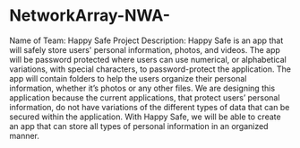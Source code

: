 # NetworkArray-NWA-
Name of Team: Happy Safe
Project Description: 
Happy Safe is an app that will safely store users' personal information, photos, and videos. The app will be password protected where users can use numerical, or alphabetical variations, with special characters, to password-protect the application. The app will contain folders to help the users organize their personal information, whether it’s photos or any other files. We are designing this application because the current applications, that protect users’ personal information, do not have variations of the different types of data that can be secured within the application. With Happy Safe, we will be able to create an app that can store all types of personal information in an organized manner.
